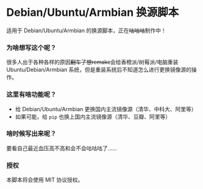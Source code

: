 # Debian/Ubuntu/Armbian 换源脚本
适用于 Debian/Ubuntu/Armbian 的换源脚本，正在~~咕咕咕~~制作中！
### 为啥想写这个呢？
很多人出于各种各样的原因~~翻车了想remake~~会给香橙派/树莓派/电脑重装 Ubuntu/Debian/Armbian 系统，但是重装系统后不知道怎么进行更换镜像源的操作。
### 这里有啥功能呢？
 - 给 Debian/Ubuntu/Armbian 更换国内主流镜像源（清华、中科大、阿里等）
 - 如果可能，给 `pip` 也换上国内主流镜像源（清华、豆瓣、阿里等）
### 啥时候写出来呢？
要看自己最近血压高不高和会不会咕咕咕了……
### 授权
本脚本将会使用 MIT 协议授权。
